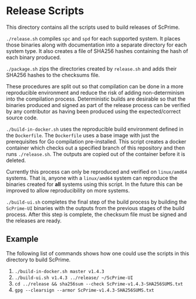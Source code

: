 # Release Scripts

This directory contains all the scripts used to build releases of ScPrime.

`./release.sh` compiles `spc` and `spd` for each supported system. It places
those binaries along with documentation into a separate directory for each
system type. It also creates a file of SHA256 hashes containing the hash of
each binary produced.

`./package.sh` zips the directories created by `release.sh` and adds their
SHA256 hashes to the checksums file.

These procedures are split out so that compilation can be done in a more
reproducible environment and reduce the risk of adding non-determinism into the
compilation process. Deterministic builds are desirable so that the binaries
produced and signed as part of the release process can be verified by any
contributor as having been produced using the expected/correct source code.

`./build-in-docker.sh`  uses the reproducible build environment defined in the
`Dockerfile`. The `Dockerfile` uses a base image with just the prerequisites for
Go compilation pre-installed. This script creates a docker container which
checks out a specified branch of this repository and then runs `./release.sh`.
The outputs are copied out of the container before it is deleted.

Currently this process can only be reproduced and verified on `linux/amd64`
systems. That is, anyone with a `linux/amd64` system can reproduce the binaries
created for **all** systems using this script. In the future this can be
improved to allow reproducibility on more systems.

`./build-ui.sh` completes the final step of the build process by building the
`ScPrime-UI` binaries with the outputs from the previous stages of the build
process. After this step is complete, the checksum file must be signed and the
releases are ready.


## Example
The following list of commands shows how one could use the scripts in this directory to build ScPrime.

1. `./build-in-docker.sh master v1.4.3`
2. `./build-ui.sh v1.4.3 ../release/ ~/ScPrime-UI`
3. `cd ../release && sha256sum --check ScPrime-v1.4.3-SHA256SUMS.txt`
3. `gpg --clearsign --armor ScPrime-v1.4.3-SHA256SUMS.txt`

